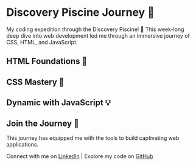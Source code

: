 # Discovery Piscine Journey 🚀

My coding expedition through the Discovery Piscine! 🌊 This week-long deep dive into web development led me through an immersive journey of CSS, HTML, and JavaScript.

## HTML Foundations 🧱
## CSS Mastery 🎨
## Dynamic with JavaScript 💡

## Join the Journey 🌟
This journey has equipped me with the tools to build captivating web applications.

Connect with me on [LinkedIn](https://www.linkedin.com/in/manueldipaolo) | Explore my code on [GitHub](https://github.com/mdipaol)

